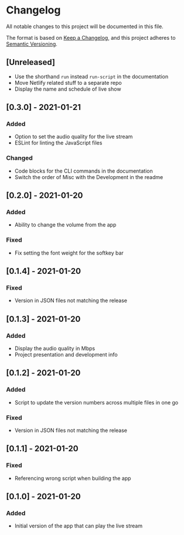 # Changelog

All notable changes to this project will be documented in this file.

The format is based on [Keep a Changelog](https://keepachangelog.com/en/1.0.0/),
and this project adheres to [Semantic Versioning](https://semver.org/spec/v2.0.0.html).

## [Unreleased]
- Use the shorthand `run` instead `run-script` in the documentation
- Move Netlify related stuff to a separate repo
- Display the name and schedule of live show

## [0.3.0] - 2021-01-21
### Added
- Option to set the audio quality for the live stream
- ESLint for linting the JavaScript files

### Changed
- Code blocks for the CLI commands in the documentation
- Switch the order of Misc with the Development in the readme

## [0.2.0] - 2021-01-20
### Added
- Ability to change the volume from the app

### Fixed
- Fix setting the font weight for the softkey bar

## [0.1.4] - 2021-01-20
### Fixed
- Version in JSON files not matching the release

## [0.1.3] - 2021-01-20
### Added
- Display the audio quality in Mbps
- Project presentation and development info

## [0.1.2] - 2021-01-20
### Added
- Script to update the version numbers across multiple files in one go

### Fixed
- Version in JSON files not matching the release

## [0.1.1] - 2021-01-20
### Fixed
- Referencing wrong script when building the app

## [0.1.0] - 2021-01-20
### Added
- Initial version of the app that can play the live stream

